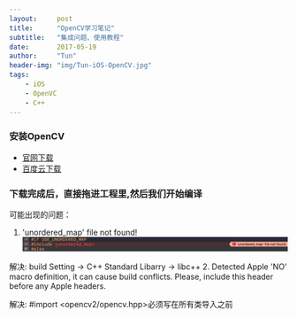 ```yaml
---
layout:     post
title:      "OpenCV学习笔记"
subtitle:   "集成问题、使用教程"
date:       2017-05-19
author:     "Tun"
header-img: "img/Tun-iOS-OpenCV.jpg"
tags:
    - iOS
    - OpenVC
    - C++
---
```


### 安装OpenCV
* [官网下载](https://sourceforge.net/projects/opencvlibrary/files/opencv-ios/3.2.0/opencv-3.2.0-ios-framework.zip/download)
* [百度云下载](https://baidu.com)

### 下载完成后，直接拖进工程里,然后我们开始编译
可能出现的问题：
1. 'unordered_map' file not found! ![image](img/OpenCV/Build-0.jpg)

解决: build Setting -> C++ Standard Libarry -> libc++
2. Detected Apple 'NO' macro definition, it can cause build conflicts. Please, include this header before any Apple headers.

解决: #import <opencv2/opencv.hpp>必须写在所有类导入之前
